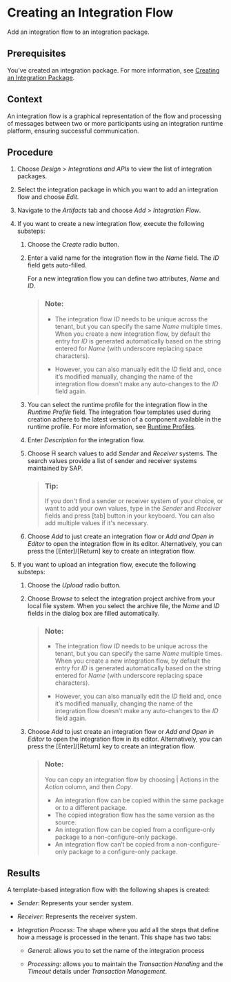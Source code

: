 <!-- loioda53d93cd8fb47ff9ea55b6b278cd85e -->

<link rel="stylesheet" type="text/css" href="../css/sap-icons.css"/>

# Creating an Integration Flow

Add an integration flow to an integration package.



## Prerequisites

You’ve created an integration package. For more information, see [Creating an Integration Package](creating-an-integration-package-9126d79.md).



## Context

An integration flow is a graphical representation of the flow and processing of messages between two or more participants using an integration runtime platform, ensuring successful communication.



<a name="loioda53d93cd8fb47ff9ea55b6b278cd85e__steps_sh3_tcl_jt"/>

## Procedure

1.  Choose *Design* \> *Integrations and APIs* to view the list of integration packages.

2.  Select the integration package in which you want to add an integration flow and choose *Edit*.

3.  Navigate to the *Artifacts* tab and choose *Add* \> *Integration Flow*.

4.  If you want to create a new integration flow, execute the following substeps:

    1.  Choose the *Create* radio button.

    2.  Enter a valid name for the integration flow in the *Name* field. The *ID* field gets auto-filled.

        For a new integration flow you can define two attributes, *Name* and *ID*.

        > ### Note:  
        > -   The integration flow *ID* needs to be unique across the tenant, but you can specify the same *Name* multiple times. When you create a new integration flow, by default the entry for *ID* is generated automatically based on the string entered for *Name* \(with underscore replacing space characters\).
        > 
        > -   However, you can also manually edit the *ID* field and, once it’s modified manually, changing the name of the integration flow doesn’t make any auto-changes to the *ID* field again.

    3.  You can select the runtime profile for the integration flow in the *Runtime Profile* field. The integration flow templates used during creation adhere to the latest version of a component available in the runtime profile. For more information, see [Runtime Profiles](IntegrationSettings/runtime-profiles-8007daa.md).

    4.  Enter *Description* for the integration flow.

    5.  Choose <span class="SAP-icons"></span> search values to add *Sender* and *Receiver* systems. The search values provide a list of sender and receiver systems maintained by SAP.

        > ### Tip:  
        > If you don't find a sender or receiver system of your choice, or want to add your own values, type in the *Sender* and *Receiver* fields and press [tab\] button in your keyboard. You can also add multiple values if it's necessary.

    6.  Choose *Add* to just create an integration flow or *Add and Open in Editor* to open the integration flow in its editor. Alternatively, you can press the [Enter\]/[Return\] key to create an integration flow.


5.  If you want to upload an integration flow, execute the following substeps:

    1.  Choose the *Upload* radio button.

    2.  Choose *Browse* to select the integration project archive from your local file system. When you select the archive file, the *Name* and *ID* fields in the dialog box are filled automatically.

        > ### Note:  
        > -   The integration flow *ID* needs to be unique across the tenant, but you can specify the same *Name* multiple times. When you create a new integration flow, by default the entry for *ID* is generated automatically based on the string entered for *Name* \(with underscore replacing space characters\).
        > 
        > -   However, you can also manually edit the *ID* field and, once it’s modified manually, changing the name of the integration flow doesn’t make any auto-changes to the *ID* field again.

    3.  Choose *Add* to just create an integration flow or *Add and Open in Editor* to open the integration flow in its editor. Alternatively, you can press the [Enter\]/[Return\] key to create an integration flow.

        > ### Note:  
        > You can copy an integration flow by choosing <span class="SAP-icons"></span> Actions in the *Action* column, and then *Copy*.
        > 
        > -   An integration flow can be copied within the same package or to a different package.
        > -   The copied integration flow has the same version as the source.
        > -   An integration flow can be copied from a configure-only package to a non-configure-only package.
        > -   An integration flow can’t be copied from a non-configure-only package to a configure-only package.





<a name="loioda53d93cd8fb47ff9ea55b6b278cd85e__result_r3d_3ws_c5b"/>

## Results

A template-based integration flow with the following shapes is created:

-   *Sender*: Represents your sender system.

-   *Receiver*: Represents the receiver system.

-   *Integration Process*: The shape where you add all the steps that define how a message is processed in the tenant. This shape has two tabs:

    -   *General*: allows you to set the name of the integration process

    -   *Processing*: allows you to maintain the *Transaction Handling* and the *Timeout* details under *Transaction Management*.



